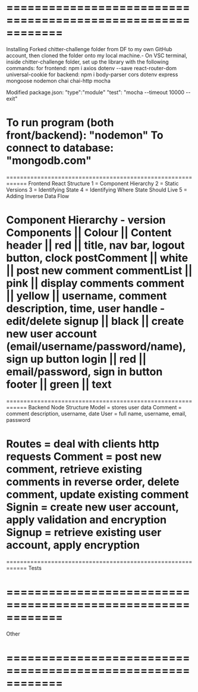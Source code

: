============================================================
============================================================
Installing
Forked chitter-challenge folder from DF to my own GitHub account, then cloned the folder onto my local machine.-
On VSC terminal, inside chitter-challenge folder, set up the library with the following commands:
for frontend: npm i axios dotenv --save react-router-dom universal-cookie
for backend: npm i body-parser cors dotenv express mongoose nodemon chai chai-http mocha

Modified package.json:
"type":"module"
"test": "mocha --timeout 10000 --exit"

To run program (both front/backend): "nodemon"
To connect to database: "mongodb.com"
============================================================
============================================================
Frontend
React Structure
1 = Component Hierarchy
2 = Static Versions
3 = Identifying State
4 = Identifying Where State Should Live
5 = Adding Inverse Data Flow

Component Hierarchy - version
Components   || Colour || Content
header       || red    || title, nav bar, logout button, clock
postComment  || white  || post new comment
commentList  || pink   || display comments
comment      || yellow || username, comment description, time, user handle - edit/delete
signup       || black  || create new user account (email/username/password/name), sign up button
login        || red    || email/password, sign in button
footer       || green  || text
============================================================
============================================================
Backend
Node Structure
Model = stores user data
Comment = comment description, username, date
User = full name, username, email, password

Routes = deal with clients http requests
Comment = post new comment, retrieve existing comments in reverse order, delete comment, update existing comment
Signin = create new user account, apply validation and encryption 
Signup = retrieve existing user account, apply encryption
============================================================
============================================================
Tests


============================================================
============================================================
Other

============================================================
============================================================